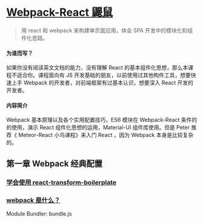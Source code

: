# [Webpack-React 鼹鼠](http://haoqicat.com/webpack-react-mole)

> 用 react 和 webpack 来构建单页面应用，体会 SPA 开发中的模块化和组件化思路。

#### 为谁而写？

如果你没有阅读英文文档的能力，没有理解 React 的基本组件化思想，那么本课程不适合你。课程面向有 JS 开发基础的朋友，以前使用过其他构件工具，想要快速上手 Webpack 的开发者，对前端框架有过基本认识，想要深入 React 开发的开发者。

#### 内容简介

Webpack 基本原理以及各个实用配置技巧，ES6 模块在 Webpack-React 条件的的使用，演示 React 组件化思想的运用，Material-UI 组件库使用。但是 Peter 推荐《 Meteor-React 小鸟课程》来入门 React ，因为 Webpack 本身是比较复杂的。


## 第一章 Webpack 经典配置

### [学会使用 react-transform-boilerplate](http://haoqicat.com/webpack-react-mole/1-boilerplate)

### [webpack 是什么？](http://haoqicat.com/webpack-react-mole/2-webpack-show)

Module Bundler: bundle.js


